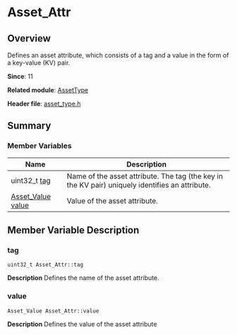 # Asset_Attr


## Overview

Defines an asset attribute, which consists of a tag and a value in the form of a key-value (KV) pair.

**Since**: 11

**Related module**: [AssetType](_asset_type.md)

**Header file**: [asset_type.h](asset__type_8h.md)


## Summary


### Member Variables

| Name| Description| 
| -------- | -------- |
| uint32_t [tag](#tag) | Name of the asset attribute. The tag (the key in the KV pair) uniquely identifies an attribute. | 
| [Asset_Value](union_asset___value.md) [value](#value) | Value of the asset attribute. | 


## Member Variable Description


### tag

```
uint32_t Asset_Attr::tag
```
**Description**
Defines the name of the asset attribute.


### value

```
Asset_Value Asset_Attr::value
```
**Description**
Defines the value of the asset attribute
